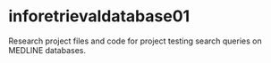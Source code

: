 # inforetrievaldatabase01

Research project files and code for project testing search queries on MEDLINE
databases.
